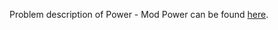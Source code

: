 Problem description of Power - Mod Power can be found [here](https://www.hackerrank.com/challenges/python-integers-come-in-all-sizes/problem).